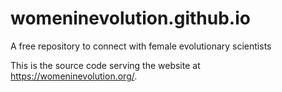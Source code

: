 # womeninevolution.github.io
A free repository to connect with female evolutionary scientists

This is the source code serving the website at https://womeninevolution.org/.
